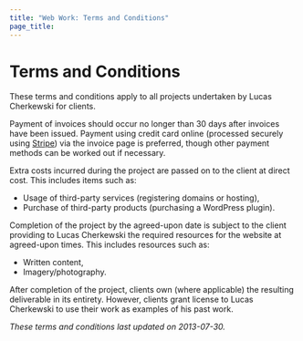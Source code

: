 ```yaml
---
title: "Web Work: Terms and Conditions"
page_title: 
---
```


<h1 class="article-title">Terms and Conditions</h1>

<p class="article-intro">These terms and conditions apply to all projects undertaken by Lucas Cherkewski for clients.</p>

Payment of invoices should occur no longer than 30 days after invoices have been issued. Payment using credit card online (processed securely using [Stripe](https://stripe.com/ca)) via the invoice page is preferred, though other payment methods can be worked out if necessary.

Extra costs incurred during the project are passed on to the client at direct cost. This includes items such as:

* Usage of third-party services (registering domains or hosting),
* Purchase of third-party products (purchasing a WordPress plugin).

Completion of the project by the agreed-upon date is subject to the client providing to Lucas Cherkewski the required resources for the website at agreed-upon times. This includes resources such as:

* Written content,
* Imagery/photography.

After completion of the project, clients own (where applicable) the resulting deliverable in its entirety. However, clients grant license to Lucas Cherkewski to use their work as examples of his past work.

*These terms and conditions last updated on 2013-07-30.*